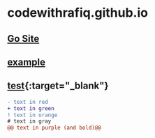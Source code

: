 # codewithrafiq.github.io
## [Go Site](https://codewithrafiq.github.io/)
## <a href="https://codewithrafiq.github.io/" target="_blank" >example</a>
## [test](https://codewithrafiq.github.io/){:target="_blank"}


```diff
- text in red
+ text in green
! text in orange
# text in gray
@@ text in purple (and bold)@@
```
